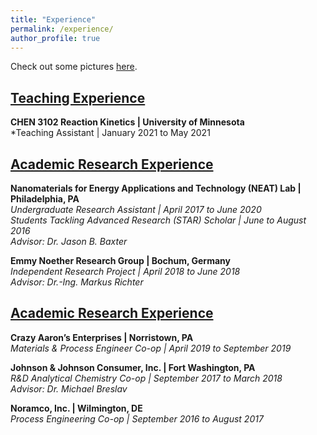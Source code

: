 ```yaml
---
title: "Experience"
permalink: /experience/
author_profile: true
---
```

Check out some pictures [here](https://www.canva.com/design/DAEBa0tlGdA/Zpd2dRbug81jhHJTt66KbQ/view?website#2).

## [Teaching Experience](https://kristine-loh.github.io/teaching/)
**CHEN 3102 Reaction Kinetics | University of Minnesota**<br/>
*Teaching Assistant | January 2021 to May 2021<br/>

## [Academic Research Experience](https://kristine-loh.github.io/research/)

**Nanomaterials for Energy Applications and Technology (NEAT) Lab | Philadelphia, PA**<br/>
*Undergraduate Research Assistant | April 2017 to June 2020<br/>
Students Tackling Advanced Research (STAR) Scholar | June to August 2016<br/>
Advisor: Dr. Jason B. Baxter*

**Emmy Noether Research Group | Bochum, Germany**<br/>
*Independent Research Project | April 2018 to June 2018<br/>
Advisor: Dr.-Ing. Markus Richter*

## [Academic Research Experience](https://kristine-loh.github.io/industry/)

**Crazy Aaron’s Enterprises | Norristown, PA**<br/>
*Materials & Process Engineer Co-op | April 2019 to September 2019*

**Johnson & Johnson Consumer, Inc. | Fort Washington, PA**<br/>
*R&D Analytical Chemistry Co-op | September 2017 to March 2018*<br/>
*Advisor: Dr. Michael Breslav*

**Noramco, Inc. | Wilmington, DE**<br/>
*Process Engineering Co-op | September 2016 to August 2017*

